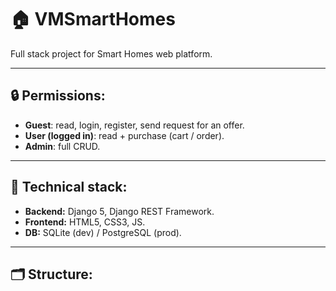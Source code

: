 # 🏠 VMSmartHomes

Full stack project for Smart Homes web platform.

---

## 🔒 Permissions:
- **Guest**: read, login, register, send request for an offer.
- **User (logged in)**: read + purchase (cart / order).
- **Admin**: full CRUD.

---

## 🧰 Technical stack:
- **Backend:** Django 5, Django REST Framework.
- **Frontend:** HTML5, CSS3, JS.
- **DB:** SQLite (dev) / PostgreSQL (prod).

---

## 🗂️ Structure:

